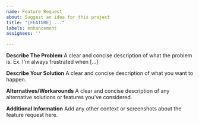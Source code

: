 ```yaml
---
name: Feature Request
about: Suggest an idea for this project
title: "[FEATURE] ..."
labels: enhancement
assignees: ''

---
```


**Describe The Problem**
A clear and concise description of what the problem is. Ex. I'm always frustrated when [...]

**Describe Your Solution**
A clear and concise description of what you want to happen.

**Alternatives/Workarounds**
A clear and concise description of any alternative solutions or features you've considered.

**Additional Information**
Add any other context or screenshots about the feature request here.
